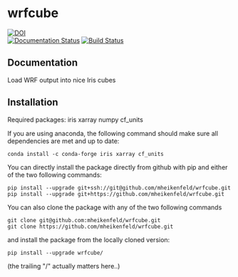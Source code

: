 wrfcube
======
[![DOI](https://zenodo.org/badge/63322176.svg)](https://zenodo.org/badge/latestdoi/63322176)  
[![Documentation Status](https://readthedocs.org/projects/wrfcube/badge/?version=latest)](https://wrfcube.readthedocs.io/en/latest/?badge=latest)
[![Build Status](https://travis-ci.org/mheikenfeld/wrfcube.svg?branch=master)](https://travis-ci.org/mheikenfeld/wrfcube)

Documentation
-------------

Load WRF output into nice Iris cubes

Installation
------------

Required packages: iris xarray numpy cf_units

If you are using anaconda, the following command should make sure all dependencies are met and up to date:
```
conda install -c conda-forge iris xarray cf_units
```

You can directly install the package directly from github with pip and either of the two following commands:
```
pip install --upgrade git+ssh://git@github.com/mheikenfeld/wrfcube.git
pip install --upgrade git+https://github.com/mheikenfeld/wrfcube.git
```

You can also clone the package with any of the two following commands
```
git clone git@github.com:mheikenfeld/wrfcube.git 
git clone https://github.com/mheikenfeld/wrfcube.git
```

and install the package from the locally cloned version:
```
pip install --upgrade wrfcube/
```
(the trailing "/" actually matters here..)
